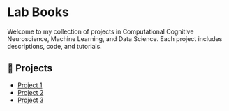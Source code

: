 # Lab Books

Welcome to my collection of projects in Computational Cognitive Neuroscience, Machine Learning, and Data Science. Each project includes descriptions, code, and tutorials.

## 🚀 Projects
- [Project 1](projects/project-1.md)
- [Project 2](projects/project-2.md)
- [Project 3](projects/project-3.md)
